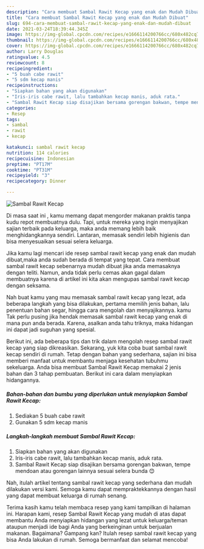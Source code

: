 ```yaml
---
description: "Cara membuat Sambal Rawit Kecap yang enak dan Mudah Dibuat"
title: "Cara membuat Sambal Rawit Kecap yang enak dan Mudah Dibuat"
slug: 694-cara-membuat-sambal-rawit-kecap-yang-enak-dan-mudah-dibuat
date: 2021-03-24T18:39:44.345Z
image: https://img-global.cpcdn.com/recipes/e1666114200766cc/680x482cq70/sambal-rawit-kecap-foto-resep-utama.jpg
thumbnail: https://img-global.cpcdn.com/recipes/e1666114200766cc/680x482cq70/sambal-rawit-kecap-foto-resep-utama.jpg
cover: https://img-global.cpcdn.com/recipes/e1666114200766cc/680x482cq70/sambal-rawit-kecap-foto-resep-utama.jpg
author: Larry Douglas
ratingvalue: 4.5
reviewcount: 8
recipeingredient:
- "5 buah cabe rawit"
- "5 sdm kecap manis"
recipeinstructions:
- "Siapkan bahan yang akan digunakan"
- "Iris-iris cabe rawit, lalu tambahkan kecap manis, aduk rata."
- "Sambal Rawit Kecap siap disajikan bersama gorengan bakwan, tempe mendoan atau gorengan lainnya sesuai selera bunda 😊"
categories:
- Resep
tags:
- sambal
- rawit
- kecap

katakunci: sambal rawit kecap 
nutrition: 114 calories
recipecuisine: Indonesian
preptime: "PT17M"
cooktime: "PT31M"
recipeyield: "3"
recipecategory: Dinner

---
```



![Sambal Rawit Kecap](https://img-global.cpcdn.com/recipes/e1666114200766cc/680x482cq70/sambal-rawit-kecap-foto-resep-utama.jpg)

Di masa  saat ini , kamu memang dapat mengorder makanan praktis tanpa kudu repot membuatnya dulu. Tapi, untuk mereka yang ingin menyajikan sajian terbaik pada keluarga, maka anda memang lebih baik menghidangkannya sendiri. Lantaran, memasak sendiri lebih higienis dan bisa menyesuaikan sesuai selera keluarga.

Jika kamu lagi mencari ide resep sambal rawit kecap yang enak dan mudah dibuat,maka anda sudah berada di tempat yang tepat. Cara membuat sambal rawit kecap  sebenarnya mudah dibuat jika anda memasaknya dengan teliti. Namun, anda tidak perlu cemas akan gagal dalam membuatnya 
karena di artikel ini kita akan mengupas sambal rawit kecap dengan seksama.  



Nah buat kamu yang mau memasak sambal rawit kecap yang lezat, ada beberapa langkah yang bisa dilakukan, pertama memilih jenis bahan, lalu penentuan bahan segar, hingga cara mengolah dan menyajikannya. kamu Tak perlu pusing jika hendak memasak sambal rawit kecap yang enak di mana pun anda berada. Karena, asalkan anda  tahu triknya, maka hidangan ini dapat jadi suguhan yang spesial.

Berikut ini, ada beberapa tips dan trik dalam mengolah resep sambal rawit kecap yang siap dikreasikan. Sekarang, yuk kita coba buat sambal rawit kecap sendiri di rumah. Tetap dengan bahan yang sederhana, sajian ini bisa memberi manfaat untuk membantu menjaga kesehatan tubuhmu sekeluarga. Anda bisa membuat Sambal Rawit Kecap memakai 2 jenis bahan dan 3 tahap pembuatan. Berikut ini cara dalam menyiapkan hidangannya.

<!--inarticleads1-->

##### Bahan-bahan dan bumbu yang diperlukan untuk menyiapkan Sambal Rawit Kecap:

1. Sediakan 5 buah cabe rawit
1. Gunakan 5 sdm kecap manis




<!--inarticleads2-->

##### Langkah-langkah membuat Sambal Rawit Kecap:

1. Siapkan bahan yang akan digunakan
1. Iris-iris cabe rawit, lalu tambahkan kecap manis, aduk rata.
1. Sambal Rawit Kecap siap disajikan bersama gorengan bakwan, tempe mendoan atau gorengan lainnya sesuai selera bunda 😊




Nah, itulah artikel tentang  sambal rawit kecap  yang sederhana dan mudah dilakukan versi kami. Semoga kamu dapat mempraktekkannya dengan hasil yang dapat membuat keluarga di rumah senang. 

Terima kasih kamu telah membaca resep yang kami tampilkan di halaman ini. Harapan kami, resep  Sambal Rawit Kecap yang mudah di atas dapat membantu Anda menyiapkan hidangan yang lezat untuk keluarga/teman ataupun menjadi ide bagi Anda yang berkeinginan untuk berjualan makanan. Bagaimana? Gampang kan? Itulah resep sambal rawit kecap yang bisa Anda lakukan di rumah. Semoga bermanfaat dan selamat mencoba!

